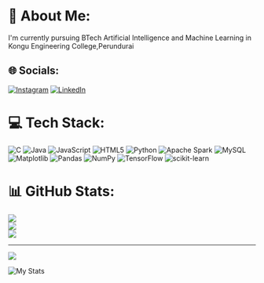 # 💫 About Me:
I'm currently pursuing BTech Artificial Intelligence and Machine Learning in Kongu Engineering College,Perundurai


## 🌐 Socials:
[![Instagram](https://img.shields.io/badge/Instagram-%23E4405F.svg?logo=Instagram&logoColor=white)](https://instagram.com/it_z_me_ak) [![LinkedIn](https://img.shields.io/badge/LinkedIn-%230077B5.svg?logo=linkedin&logoColor=white)](https://linkedin.com/in/ashok-kumar-r-966105230/) 

# 💻 Tech Stack:
![C](https://img.shields.io/badge/c-%2300599C.svg?style=for-the-badge&logo=c&logoColor=white) ![Java](https://img.shields.io/badge/java-%23ED8B00.svg?style=for-the-badge&logo=openjdk&logoColor=white) ![JavaScript](https://img.shields.io/badge/javascript-%23323330.svg?style=for-the-badge&logo=javascript&logoColor=%23F7DF1E) ![HTML5](https://img.shields.io/badge/html5-%23E34F26.svg?style=for-the-badge&logo=html5&logoColor=white) ![Python](https://img.shields.io/badge/python-3670A0?style=for-the-badge&logo=python&logoColor=ffdd54) ![Apache Spark](https://img.shields.io/badge/Apache%20Spark-FDEE21?style=for-the-badge&logo=apachespark&logoColor=black) ![MySQL](https://img.shields.io/badge/mysql-%2300000f.svg?style=for-the-badge&logo=mysql&logoColor=white) ![Matplotlib](https://img.shields.io/badge/Matplotlib-%23ffffff.svg?style=for-the-badge&logo=Matplotlib&logoColor=black) ![Pandas](https://img.shields.io/badge/pandas-%23150458.svg?style=for-the-badge&logo=pandas&logoColor=white) ![NumPy](https://img.shields.io/badge/numpy-%23013243.svg?style=for-the-badge&logo=numpy&logoColor=white) ![TensorFlow](https://img.shields.io/badge/TensorFlow-%23FF6F00.svg?style=for-the-badge&logo=TensorFlow&logoColor=white) ![scikit-learn](https://img.shields.io/badge/scikit--learn-%23F7931E.svg?style=for-the-badge&logo=scikit-learn&logoColor=white)
# 📊 GitHub Stats:
![](https://github-readme-stats.vercel.app/api?username=ashokkumar2004&theme=dark&hide_border=false&include_all_commits=false&count_private=false)<br/>
![](https://github-readme-streak-stats.herokuapp.com/?user=ashokkumar2004&theme=dark&hide_border=false)<br/>
![](https://github-readme-stats.vercel.app/api/top-langs/?username=ashokkumar2004&theme=dark&hide_border=false&include_all_commits=false&count_private=false&layout=compact)

---
[![](https://visitcount.itsvg.in/api?id=ashokkumar2004&icon=0&color=0)](https://visitcount.itsvg.in)

![My Stats](https://leetcard.jacoblin.cool/ashokkumarr_2004theme=dark&font=Gruppo&ext=activity&width=700)

<!-- Proudly created with GPRM ( https://gprm.itsvg.in ) -->
